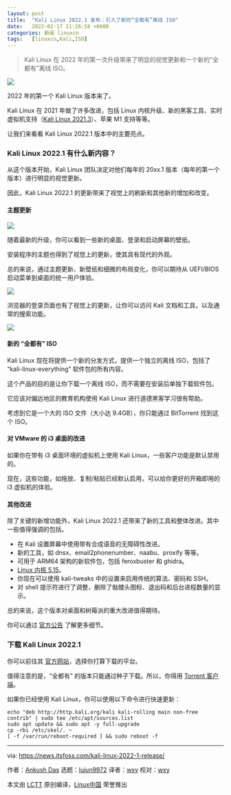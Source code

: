 ```yaml
---
layout: post
title:	"Kali Linux 2022.1 发布：引入了新的“全都有”离线 ISO"
date:	2022-02-17 11:26:58 +0800 
categories:	新闻 linuxcn 
tags:	[linuxcn,Kali,ISO]
---
```




> 
> Kali Linux 在 2022 年的第一次升级带来了明显的视觉更新和一个新的“全都有”离线 ISO。
> 
> 
> 


![](/Asserts/Images//attachment/album/202202/17/112659ma1wmdw119zbear4.jpg)


2022 年的第一个 Kali Linux 版本来了。


Kali Linux 在 2021 年做了许多改进，包括 Linux 内核升级、新的黑客工具、实时虚拟机支持（[Kali Linux 2021.3](https://news.itsfoss.com/kali-linux-2021-3-release/)）、苹果 M1 支持等等。


让我们来看看 Kali Linux 2022.1 版本中的主要亮点。


### Kali Linux 2022.1 有什么新内容？


从这个版本开始，Kali Linux 团队决定对他们每年的 20xx.1 版本（每年的第一个版本）进行明显的视觉更新。


因此，Kali Linux 2022.1 的更新带来了视觉上的刷新和其他新的增加和改变。


#### 主题更新


![](/Asserts/Images//attachment/album/202202/17/112659xs2vdo3296cdxjmf.jpg)


随着最新的升级，你可以看到一些新的桌面、登录和启动屏幕的壁纸。


安装程序的主题也得到了视觉上的更新，使其具有现代的外观。


总的来说，通过主题更新、新壁纸和细微的布局变化，你可以期待从 UEFI/BIOS 启动菜单到桌面的统一用户体验。


![](/Asserts/Images//attachment/album/202202/17/112700s6642o2zo0tujzui.jpg)


浏览器的登录页面也有了视觉上的更新，让你可以访问 Kali 文档和工具，以及通常的搜索功能。


![](/Asserts/Images//attachment/album/202202/17/112701uhde5vaxve524888.jpg)


#### 新的 “全都有” ISO


Kali Linux 现在将提供一个新的分发方式，提供一个独立的离线 ISO，包括了 “kali-linux-everything” 软件包的所有内容。


这个产品的目的是让你下载一个离线 ISO，而不需要在安装后单独下载软件包。


它应该对偏远地区的教育机构使用 Kali Linux 进行道德黑客学习很有帮助。


考虑到它是一个大的 ISO 文件（大小达 9.4GB），你只能通过 BitTorrent 找到这个 ISO。


#### 对 VMware 的 i3 桌面的改进


如果你在带有 i3 桌面环境的虚拟机上使用 Kali Linux，一些客户功能是默认禁用的。


现在，这些功能，如拖放、复制/粘贴已经默认启用，可以给你更好的开箱即用的 i3 虚拟机的体验。


#### 其他改进


除了关键的新增功能外，Kali Linux 2022.1 还带来了新的工具和整体改进。其中一些值得强调的包括。


* 在 Kali 设置屏幕中使用带有合成语音的无障碍性改进。
* 新的工具，如 dnsx、email2phonenumber、naabu、proxify 等等。
* 可用于 ARM64 架构的新软件包，包括 feroxbuster 和 ghidra。
* [Linux 内核 5.15](https://news.itsfoss.com/linux-kernel-5-15-release/)。
* 你现在可以使用 kali-tweaks 中的设置来启用传统的算法、密码和 SSH。
* 对 shell 提示符进行了调整，删除了骷髅头图标、退出码和后台进程数量的显示。


总的来说，这个版本对桌面和树莓派的重大改进值得期待。


你可以通过 [官方公告](https://www.kali.org/blog/kali-linux-2022-1-release/) 了解更多细节。


### 下载 Kali Linux 2022.1


你可以前往其 [官方网站](https://www.kali.org/get-kali/)，选择你打算下载的平台。


值得注意的是，“全都有” 的版本只能通过种子下载。所以，你得用 [Torrent 客户端](https://itsfoss.com/best-torrent-ubuntu/)。


如果你已经使用 Kali Linux，你可以使用以下命令进行快速更新：



```
echo "deb http://http.kali.org/kali kali-rolling main non-free contrib" | sudo tee /etc/apt/sources.list
sudo apt update && sudo apt -y full-upgrade
cp -rbi /etc/skel/. ~
[ -f /var/run/reboot-required ] && sudo reboot -f

```



---


via: <https://news.itsfoss.com/kali-linux-2022-1-release/>


作者：[Ankush Das](https://news.itsfoss.com/author/ankush/) 选题：[lujun9972](https://github.com/lujun9972) 译者：[wxy](https://github.com/wxy) 校对：[wxy](https://github.com/wxy)


本文由 [LCTT](https://github.com/LCTT/TranslateProject) 原创编译，[Linux中国](https://linux.cn/) 荣誉推出

